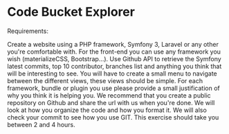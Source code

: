 # Code Bucket Explorer

Requirements:

Create a website using a PHP framework, Symfony 3, Laravel or any other you're comfortable with.
For the front-end you can use any framework you wish (materializeCSS, Bootstrap...).
Use Github API to retrieve the Symfony
    latest commits,
    top 10 contributor,
    branches list
    and anything you think that will be interesting to see.
You will have to create a small menu to navigate between the different views, these views should be simple.
For each framework, bundle or plugin you use please provide a small justification of why you think it is helping you.
We recommend that you create a public repository on Github and share the url with us when you're done.
We will look at how you organize the code and how you format it. We will also check your commit to see how you use GIT.
This exercise should take you between 2 and 4 hours.